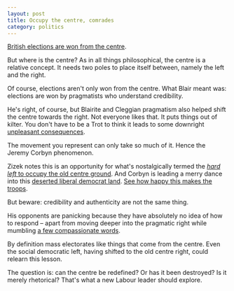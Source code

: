 ```yaml
---
layout: post
title: Occupy the centre, comrades
category: politics
---
```


[British elections are won from the centre](http://www.theguardian.com/politics/2015/may/09/tony-blair-labour-return-centre-ground-general-election-defeat).

But where is the centre? As in all things philosophical, the centre is a relative concept. It needs two poles to place itself between, namely the left and the right.

Of course, elections aren't only won from the centre. What Blair meant was: elections are won by pragmatists who understand credibility.

He's right, of course, but Blairite and Cleggian pragmatism also helped shift the centre towards the right. Not everyone likes that. It puts things out of kilter. You don't have to be a Trot to think it leads to some downright [unpleasant consequences](http://www.dailymail.co.uk/news/article-2523819/Plan-cap-benefit-children-New-mothers-children-lose-700-5bn-welfare-crackdown.html).

The movement you represent can only take so much of it. Hence the Jeremy Corbyn phenomenon.

Zizek notes this is an opportunity for what's nostalgically termed the [<i>hard left</i> to occupy the old centre ground](http://www.newstatesman.com/politics/2015/07/Slavoj-Zizek-greece-chance-europe-awaken). And Corbyn is leading a merry dance into this [deserted liberal democrat land](/the-last-liberal-centre-broke). [See how happy this makes the troops](http://www.theguardian.com/politics/2015/jul/26/jeremy-corbyn-team-shocked-momentum).

But beware: credibility and authenticity are not the same thing.

His opponents are panicking because they have absolutely no idea of how to respond &#8211; apart from moving deeper into the pragmatic right while mumbling [a few compassionate words](http://www.theguardian.com/commentisfree/2015/jul/25/liz-kendall-labour-can-win-power-and-keep-principles).

By definition mass electorates like things that come from the centre. Even the social democratic left, having shifted to the old centre right, could relearn this lesson.

The question is: can the centre be redefined? Or has it been destroyed? Is it merely rhetorical? That's what a new Labour leader should explore.

